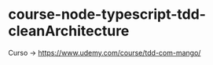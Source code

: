# course-node-typescript-tdd-cleanArchitecture
Curso -> https://www.udemy.com/course/tdd-com-mango/
